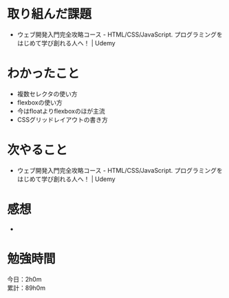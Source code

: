 # 取り組んだ課題
* ウェブ開発入門完全攻略コース - HTML/CSS/JavaScript. プログラミングをはじめて学び創れる人へ！ | Udemy
 
# わかったこと
* 複数セレクタの使い方
* flexboxの使い方
* 今はfloatよりflexboxのほが主流
* CSSグリッドレイアウトの書き方

# 次やること
* ウェブ開発入門完全攻略コース - HTML/CSS/JavaScript. プログラミングをはじめて学び創れる人へ！ | Udemy

# 感想
* 

# 勉強時間
今日：2h0m  
累計：89h0m